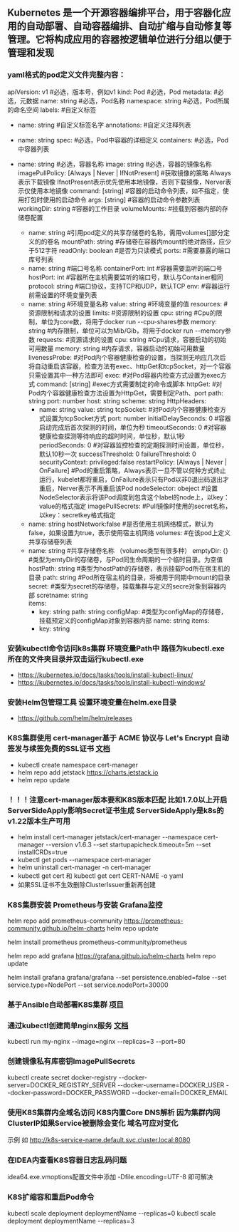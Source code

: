 ## Kubernetes 是一个开源容器编排平台，用于容器化应用的自动部署、自动容器编排、自动扩缩与自动修复等管理。它将构成应用的容器按逻辑单位进行分组以便于管理和发现

### yaml格式的pod定义文件完整内容：

apiVersion: v1 #必选，版本号，例如v1
kind: Pod #必选，Pod
metadata:       #必选，元数据
name: string #必选，Pod名称
namespace: string #必选，Pod所属的命名空间
labels:      #自定义标签

- name: string #自定义标签名字
  annotations:       #自定义注释列表
- name: string
  spec:         #必选，Pod中容器的详细定义
  containers:      #必选，Pod中容器列表

- name: string #必选，容器名称
  image: string #必选，容器的镜像名称
  imagePullPolicy: [Always | Never | IfNotPresent] #获取镜像的策略 Always表示下载镜像
  IfnotPresent表示优先使用本地镜像，否则下载镜像，Nerver表示仅使用本地镜像
  command: [string]    #容器的启动命令列表，如不指定，使用打包时使用的启动命令
  args: [string]     #容器的启动命令参数列表
  workingDir: string #容器的工作目录
  volumeMounts:    #挂载到容器内部的存储卷配置
    - name: string #引用pod定义的共享存储卷的名称，需用volumes[]部分定义的的卷名
      mountPath: string #存储卷在容器内mount的绝对路径，应少于512字符
      readOnly: boolean #是否为只读模式
      ports:       #需要暴露的端口库号列表
    - name: string #端口号名称
      containerPort: int #容器需要监听的端口号
      hostPort: int #容器所在主机需要监听的端口号，默认与Container相同
      protocol: string #端口协议，支持TCP和UDP，默认TCP
      env:       #容器运行前需设置的环境变量列表
    - name: string #环境变量名称
      value: string #环境变量的值
      resources:       #资源限制和请求的设置
      limits:      #资源限制的设置
      cpu: string #Cpu的限制，单位为core数，将用于docker run --cpu-shares参数
      memory: string #内存限制，单位可以为Mib/Gib，将用于docker run --memory参数
      requests:      #资源请求的设置
      cpu: string #Cpu请求，容器启动的初始可用数量
      memory: string #内存请求，容器启动的初始可用数量
      livenessProbe:     #对Pod内个容器健康检查的设置，当探测无响应几次后将自动重启该容器，检查方法有exec、httpGet和tcpSocket，对一个容器只需设置其中一种方法即可
      exec:      #对Pod容器内检查方式设置为exec方式
      command: [string]  #exec方式需要制定的命令或脚本
      httpGet:       #对Pod内个容器健康检查方法设置为HttpGet，需要制定Path、port
      path: string
      port: number
      host: string
      scheme: string
      HttpHeaders:
        - name: string
          value: string
          tcpSocket:     #对Pod内个容器健康检查方式设置为tcpSocket方式
          port: number
          initialDelaySeconds: 0 #容器启动完成后首次探测的时间，单位为秒
          timeoutSeconds: 0 #对容器健康检查探测等待响应的超时时间，单位秒，默认1秒
          periodSeconds: 0 #对容器监控检查的定期探测时间设置，单位秒，默认10秒一次
          successThreshold: 0
          failureThreshold: 0
          securityContext:
          privileged:false
          restartPolicy: [Always | Never | OnFailure]
          #Pod的重启策略，Always表示一旦不管以何种方式终止运行，kubelet都将重启，OnFailure表示只有Pod以非0退出码退出才重启，Nerver表示不再重启该Pod
          nodeSelector: obeject #设置NodeSelector表示将该Pod调度到包含这个label的node上，以key：value的格式指定
          imagePullSecrets:    #Pull镜像时使用的secret名称，以key：secretkey格式指定
    - name: string
      hostNetwork:false #是否使用主机网络模式，默认为false，如果设置为true，表示使用宿主机网络
      volumes:       #在该pod上定义共享存储卷列表
    - name: string #共享存储卷名称 （volumes类型有很多种）
      emptyDir: {} #类型为emtyDir的存储卷，与Pod同生命周期的一个临时目录。为空值
      hostPath: string #类型为hostPath的存储卷，表示挂载Pod所在宿主机的目录
      path: string #Pod所在宿主机的目录，将被用于同期中mount的目录
      secret:      #类型为secret的存储卷，挂载集群与定义的secre对象到容器内部
      scretname: string  
      items:
        - key: string
          path: string
          configMap:     #类型为configMap的存储卷，挂载预定义的configMap对象到容器内部
          name: string
          items:
        - key: string

### 安装kubectl命令访问k8s集群  环境变量Path中 路径为kubectl.exe所在的文件夹目录并双击运行kubectl.exe

- https://kubernetes.io/docs/tasks/tools/install-kubectl-linux/
- https://kubernetes.io/docs/tasks/tools/install-kubectl-windows/

### 安装Helm包管理工具  设置环境变量在helm.exe目录

- https://github.com/helm/helm/releases

### K8S集群使用 cert-manager基于 ACME 协议与 Let's Encrypt 自动签发与续签免费的SSL证书 [文档](https://help.aliyun.com/document_detail/409430.html)

- kubectl create namespace cert-manager
- helm repo add jetstack https://charts.jetstack.io
- helm repo update

### ！！！注意cert-manager版本要和K8S版本匹配  比如1.7.0以上开启ServerSideApply影响Secret证书生成  ServerSideApply是k8s的v1.22版本生产可用

- helm install cert-manager jetstack/cert-manager --namespace cert-manager --version v1.6.3 --set startupapicheck.timeout=5m --set installCRDs=true
- kubectl get pods --namespace cert-manager
- helm uninstall cert-manager -n cert-manager
- kubectl get cert 和 kubectl get cert CERT-NAME -o yaml
- 如果SSL证书不生效删除ClusterIssuer重新再创建

### K8S集群安装 Prometheus与安装 Grafana监控

helm repo add prometheus-community https://prometheus-community.github.io/helm-charts
helm repo update

helm install prometheus prometheus-community/prometheus

helm repo add grafana https://grafana.github.io/helm-charts
helm repo update

helm install grafana grafana/grafana --set persistence.enabled=false --set service.type=NodePort --set
service.nodePort=30000

### 基于Ansible自动部署K8S集群 [项目](https://github.com/lizhenliang/ansible-install-k8s)

### 通过kubectl创建简单nginx服务 [文档](https://docs.ksyun.com/documents/5517)

kubectl run my-nginx --image=nginx --replicas=3 --port=80

### 创建镜像私有库密钥ImagePullSecrets

kubectl create secret docker-registry <name> --docker-server=DOCKER_REGISTRY_SERVER --docker-username=DOCKER_USER
--docker-password=DOCKER_PASSWORD --docker-email=DOCKER_EMAIL

### 使用K8S集群内全域名访问 K8S内置Core DNS解析  因为集群内网ClusterIP如果Service被删除会变化 域名可应对变化

示例 如 http://k8s-service-name.default.svc.cluster.local:8080

### 在IDEA内查看K8S容器日志乱码问题

idea64.exe.vmoptions配置文件中添加 -Dfile.encoding=UTF-8 即可解决

### K8S扩缩容和重启Pod命令

kubectl scale deployment deploymentName --replicas=0
kubectl scale deployment deploymentName --replicas=3